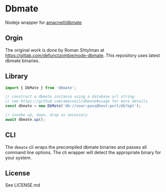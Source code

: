 # Dbmate

Nodejs wrapper for [amacneil/dbmate](https://github.com/amacneil/dbmate)

## Orgin
The original work is done by Roman Shtylman at https://gitlab.com/defunctzombie/node-dbmate.
This repository uses latest dbmate binaries.

## Library

```typescript
import { DbMate } from 'dbmate';

// construct a dbmate instance using a database url string
// see https://github.com/amacneil/dbmate#usage for more details
const dbmate = new DbMate('db://user:pass@host:port/db?opt');

// invoke up, down, drop as necessary
await dbmate.up();
```

## CLI

The `dbmate` cli wraps the precompiled dbmate binaries and passes all command line options. The cli wrapper will detect the appropriate binary for your system.

## License

See LICENSE.md
